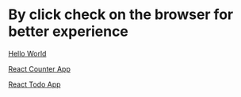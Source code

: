 <h1> By click  check on the browser for better experience </h1>

<p><a href= "https://hello-react-world-subhan.netlify.app/" />Hello World</p>
  
<p><a href= "https://react-counter-subhan.netlify.app/"/>React Counter App</p>
  
<p><a href= "https://react-subhan-todo.netlify.app/"/>React Todo App</p>
